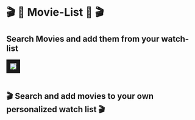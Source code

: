 # 🎬 🎥 Movie-List 🎥 🎬 

## Search Movies and add them from your watch-list

<img src="https://i.pinimg.com/originals/20/30/ab/2030ab5e7c9a64fdb7b7fb4d03c74532.jpg" border="10"></a><br /><a target='_blank' href='https://statewideinventory.org/subaru-0-60-times'></a><br />


## 🎬 Search and add movies to your own personalized watch list 🎬


